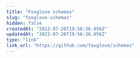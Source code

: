 ```yaml
---
title: "Foxglove schemas"
slug: "foxglove-schemas"
hidden: false
createdAt: "2022-07-26T19:56:36.956Z"
updatedAt: "2022-07-26T19:56:36.956Z"
type: "link"
link_url: "https://github.com/foxglove/schemas"
---
```

